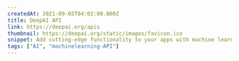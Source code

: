 ```yaml
---
createdAt: 2021-09-05T04:02:00.000Z
title: DeepAI API
link: https://deepai.org/apis
thumbnail: https://deepai.org/static/images/favicon.ico
snippet: Add cutting-edge functionality to your apps with machine learning
tags: ["AI", "machinelearning-API"]
---
```

